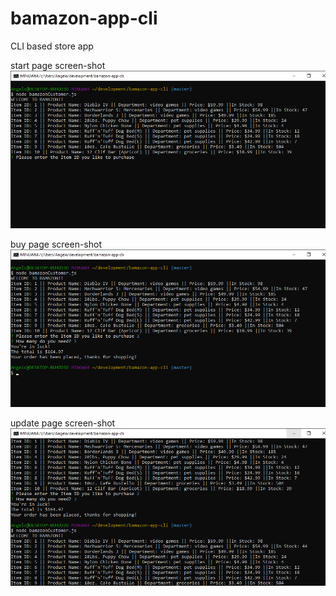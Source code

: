 # bamazon-app-cli
CLI based store app 

start page screen-shot
![alt text](./pics/bamazon_start.png?raw=true)

buy page screen-shot
![alt text](./pics/bamazon_buy.png?raw=true)

update page screen-shot
![alt text](./pics/bamazon_update.png?raw=true)